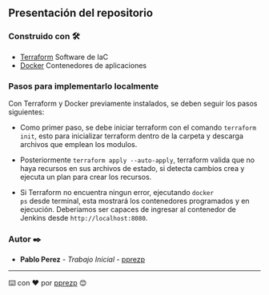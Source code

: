 ## Presentación del repositorio

### Construido con 🛠️

* [Terraform]() Software de IaC
* [Docker]() Contenedores de aplicaciones


### Pasos para implementarlo localmente

Con Terraform y Docker previamente instalados, se deben seguir los pasos siguientes: 

* Como primer paso, se debe iniciar terraform con el comando <code>terraform init</code>, esto para inicializar terraform dentro de la carpeta y descarga archivos que emplean los modulos.

* Posteriormente <code>terraform apply --auto-apply</code>, terraform valida que no haya recursos en sus archivos de estado, si detecta cambios crea y ejecuta un plan para crear los recursos.

* Si Terraform no encuentra ningun error, ejecutando <code>docker ps</code> desde terminal, esta mostrará los contenedores programados y en ejecución. Deberiamos ser capaces de ingresar al contenedor de Jenkins desde <code>http://localhost:8080</code>.

### Autor ✒️

* **Pablo Perez** - *Trabajo Inicial* - [pprezp](https://github.com/pprezp)

---
⌨️ con ❤️ por [pprezp](https://github.com/pprezp) 😊

